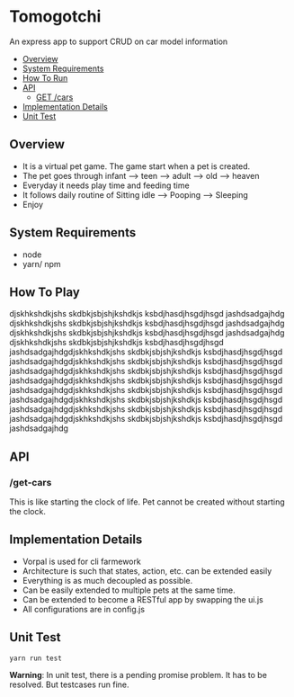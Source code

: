 # Tomogotchi
An express app to support CRUD on car model information
<!-- toc -->

- [Overview](#overview)
- [System Requirements](#system-requirements)
- [How To Run](#how-to-run)
- [API](#api)
  * [GET /cars](#get-cars)
- [Implementation Details](#implementation-details)
- [Unit Test](#unit-test)
<!-- tocstop -->

## Overview
- It is a virtual pet game. The game start when a pet is created. 
- The pet goes through infant --> teen --> adult --> old --> heaven
- Everyday it needs play time and feeding time
- It follows daily routine of Sitting idle --> Pooping --> Sleeping
- Enjoy

## System Requirements
- node
- yarn/ npm

## How To Play

djskhkshdkjshs
skdbkjsbjshjkshdkjs
ksbdjhasdjhsgdjhsgd
jashdsadgajhdg
djskhkshdkjshs
skdbkjsbjshjkshdkjs
ksbdjhasdjhsgdjhsgd
jashdsadgajhdg
djskhkshdkjshs
skdbkjsbjshjkshdkjs
ksbdjhasdjhsgdjhsgd
jashdsadgajhdg
djskhkshdkjshs
skdbkjsbjshjkshdkjs
ksbdjhasdjhsgdjhsgd
jashdsadgajhdgdjskhkshdkjshs
skdbkjsbjshjkshdkjs
ksbdjhasdjhsgdjhsgd
jashdsadgajhdgdjskhkshdkjshs
skdbkjsbjshjkshdkjs
ksbdjhasdjhsgdjhsgd
jashdsadgajhdgdjskhkshdkjshs
skdbkjsbjshjkshdkjs
ksbdjhasdjhsgdjhsgd
jashdsadgajhdgdjskhkshdkjshs
skdbkjsbjshjkshdkjs
ksbdjhasdjhsgdjhsgd
jashdsadgajhdgdjskhkshdkjshs
skdbkjsbjshjkshdkjs
ksbdjhasdjhsgdjhsgd
jashdsadgajhdgdjskhkshdkjshs
skdbkjsbjshjkshdkjs
ksbdjhasdjhsgdjhsgd
jashdsadgajhdgdjskhkshdkjshs
skdbkjsbjshjkshdkjs
ksbdjhasdjhsgdjhsgd
jashdsadgajhdgdjskhkshdkjshs
skdbkjsbjshjkshdkjs
ksbdjhasdjhsgdjhsgd
jashdsadgajhdg
## API

### /get-cars
This is like starting the clock of life. Pet cannot be created without starting the clock.

## Implementation Details
- Vorpal is used for cli farmework
- Architecture is such that states, action, etc. can be extended easily
- Everything is as much decoupled as possible.
- Can be easily extended to multiple pets at the same time.
- Can be extended to become a RESTful app by swapping the ui.js
- All configurations are in config.js

## Unit Test
```
yarn run test
```
**Warning**: In unit test, there is a pending promise problem. It has to be resolved. But testcases run fine.

